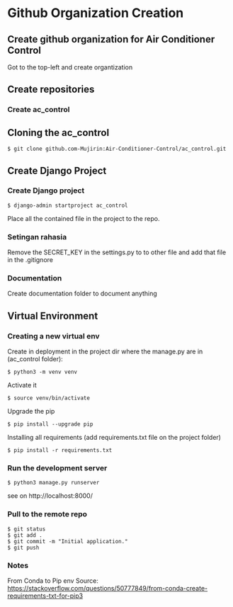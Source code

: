 # Github Organization Creation
## Create github organization for Air Conditioner Control
Got to the top-left and create organtization

## Create repositories
### Create ac_control

## Cloning the ac_control
	
	$ git clone github.com-Mujirin:Air-Conditioner-Control/ac_control.git

## Create Django Project
### Create Django project
	$ django-admin startproject ac_control

Place all the contained file in the project to the repo.

### Setingan rahasia
Remove the SECRET_KEY in the settings.py to to other file and add that file in the .gitignore

### Documentation
Create documentation folder to document anything


## Virtual Environment
### Creating a new virtual env 
Create in deployment in the project dir where the manage.py are in (ac_control folder):

	$ python3 -m venv venv


Activate it

	$ source venv/bin/activate

Upgrade the pip

	$ pip install --upgrade pip

Installing all requirements (add requirements.txt file on the project folder)

	$ pip install -r requirements.txt


### Run the development server

	$ python3 manage.py runserver

see on http://localhost:8000/


### Pull to the remote repo
	$ git status
	$ git add .
	$ git commit -m "Initial application."
	$ git push

### Notes
From Conda to Pip env
Source: https://stackoverflow.com/questions/50777849/from-conda-create-requirements-txt-for-pip3
